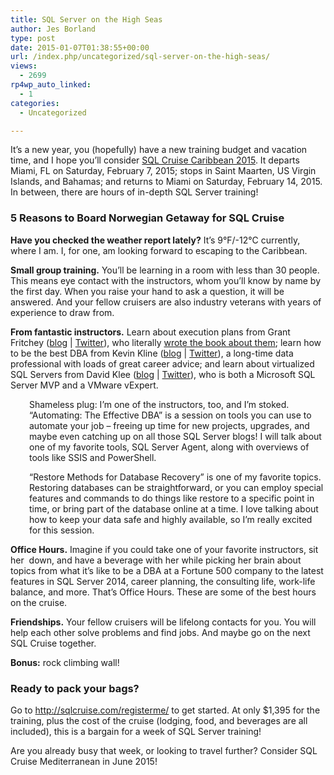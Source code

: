```yaml
---
title: SQL Server on the High Seas
author: Jes Borland
type: post
date: 2015-01-07T01:38:55+00:00
url: /index.php/uncategorized/sql-server-on-the-high-seas/
views:
  - 2699
rp4wp_auto_linked:
  - 1
categories:
  - Uncategorized

---
```

It’s a new year, you (hopefully) have a new training budget and vacation time, and I hope you&#8217;ll consider <a href="http://sqlcruise.com/hub-2015/" target="_blank">SQL Cruise Caribbean 2015</a>. It departs Miami, FL on Saturday, February 7, 2015; stops in Saint Maarten, US Virgin Islands, and Bahamas; and returns to Miami on Saturday, February 14, 2015. In between, there are hours of in-depth SQL Server training!

### 5 Reasons to Board Norwegian Getaway for SQL Cruise

**Have you checked the weather report lately?** It’s 9°F/-12°C currently, where I am. I, for one, am looking forward to escaping to the Caribbean.

**Small group training.** You’ll be learning in a room with less than 30 people. This means eye contact with the instructors, whom you’ll know by name by the first day. When you raise your hand to ask a question, it will be answered. And your fellow cruisers are also industry veterans with years of experience to draw from.

**From fantastic instructors.** Learn about execution plans from Grant Fritchey ([blog][1] | [Twitter][2]), who literally <a href="https://www.simple-talk.com/books/sql-books/sql-server-execution-plans,-second-edition,-by-grant-fritchey/" target="_blank">wrote the book about them</a>; learn how to be the best DBA from Kevin Kline ([blog][3] | [Twitter][4]), a long-time data professional with loads of great career advice; and learn about virtualized SQL Servers from David Klee ([blog][5] | [Twitter][6]), who is both a Microsoft SQL Server MVP and a VMware vExpert.

<p style="padding-left: 30px">
  Shameless plug: I’m one of the instructors, too, and I’m stoked. “Automating: The Effective DBA” is a session on tools you can use to automate your job – freeing up time for new projects, upgrades, and maybe even catching up on all those SQL Server blogs! I will talk about one of my favorite tools, SQL Server Agent, along with overviews of tools like SSIS and PowerShell.
</p>

<p style="padding-left: 30px">
  “Restore Methods for Database Recovery” is one of my favorite topics. Restoring databases can be straightforward, or you can employ special features and commands to do things like restore to a specific point in time, or bring part of the database online at a time. I love talking about how to keep your data safe and highly available, so I’m really excited for this session.
</p>

**Office Hours.** Imagine if you could take one of your favorite instructors, sit her  down, and have a beverage with her while picking her brain about topics from what it’s like to be a DBA at a Fortune 500 company to the latest features in SQL Server 2014, career planning, the consulting life, work-life balance, and more. That’s Office Hours. These are some of the best hours on the cruise.

**Friendships.** Your fellow cruisers will be lifelong contacts for you. You will help each other solve problems and find jobs. And maybe go on the next SQL Cruise together.

**Bonus:** rock climbing wall!

### Ready to pack your bags?

Go to <http://sqlcruise.com/registerme/> to get started. At only $1,395 for the training, plus the cost of the cruise (lodging, food, and beverages are all included), this is a bargain for a week of SQL Server training!

Are you already busy that week, or looking to travel further? Consider SQL Cruise Mediterranean in June 2015!

 [1]: http://www.scarydba.com/
 [2]: https://twitter.com/GFritchey
 [3]: http://kevinekline.com/
 [4]: https://twitter.com/kekline
 [5]: http://www.davidklee.net/
 [6]: https://twitter.com/kleegeek